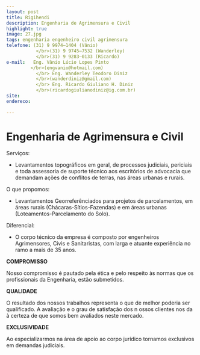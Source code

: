 ```yaml
---
layout: post
title: Rigihendi
description: Engenharia de Agrimensura e Civil
highlight: true
image: 27.jpg
tags: engenharia engenheiro civil agrimensura 
telefone: (31) 9 9974–1404 (Vânio) 
           </br>(31) 9 9745–7532 (Wanderley) 
           </br>(31) 9 9283–0133 (Ricardo)
e-mail:   Eng. Vânio Lúcio Lopes Pinto
         </br>(engvanio@hotmail.com)         
           </br> Eng. Wanderley Teodoro Diniz 
           </br>(wanderdiniz@gmail.com) 
           </br> Eng. Ricardo Giuliano H. Diniz 
           </br>(ricardogiulianodiniz@ig.com.br)  
site: 
endereco:
   
---
```


# Engenharia de Agrimensura e Civil

Serviços:

* Levantamentos topográficos em geral, de processos judiciais, periciais e toda assessoria de suporte técnico aos escritórios
de advocacia que demandam ações de conflitos de terras, nas áreas urbanas e rurais.

O que propomos: 

* Levantamentos Georreferênciados para projetos de parcelamentos, em áreas rurais (Chácaras-Sítios-Fazendas) e em áreas urbanas 
(Loteamentos-Parcelamento do Solo).

Diferencial:

* O corpo técnico da empresa é composto por engenheiros Agrimensores, Civis e Sanitaristas, com larga e atuante experiência no 
ramo a mais de 35 anos.

**COMPROMISSO**

Nosso compromisso é pautado pela ética e pelo respeito às normas que os profissionais da Engenharia, estão submetidos.

**QUALIDADE**

O resultado dos nossos trabalhos representa o que de melhor poderia ser qualificado. A avaliação e o grau de satisfação dos n
ossos clientes nos da à certeza de que somos bem avaliados neste mercado.

**EXCLUSIVIDADE**

Ao especializarmos na área de apoio ao corpo jurídico tornamos exclusivos em demandas judiciais.






